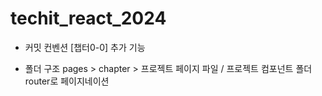 # techit_react_2024

- 커밋 컨벤션
  [챕터0-0] 추가 기능

- 폴더 구조
  pages > chapter > 프로젝트 페이지 파일 / 프로젝트 컴포넌트 폴더
  router로 페이지네이션
